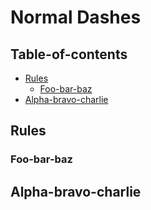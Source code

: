 # Normal Dashes

## Table-of-contents

* [Rules](#rules)
  * [Foo-bar-baz](#foo-bar-baz)
* [Alpha-bravo-charlie](#alpha-bravo-charlie)

## Rules

### Foo-bar-baz

## Alpha-bravo-charlie
